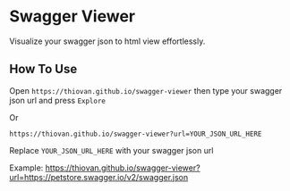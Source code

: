 # Swagger Viewer
Visualize your swagger json to html view effortlessly.

## How To Use
Open `https://thiovan.github.io/swagger-viewer` then type your swagger json url and press `Explore`

Or

`https://thiovan.github.io/swagger-viewer?url=YOUR_JSON_URL_HERE`

Replace `YOUR_JSON_URL_HERE` with your swagger json url

Example: https://thiovan.github.io/swagger-viewer?url=https://petstore.swagger.io/v2/swagger.json

